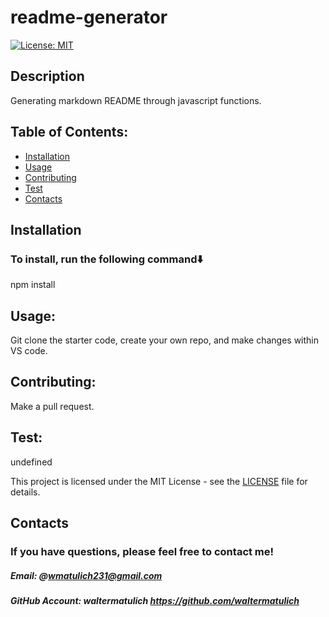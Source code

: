 
# readme-generator

[![License: MIT](https://img.shields.io/badge/License-MIT-yellow.svg)](https://opensource.org/licenses/MIT)

## Description

Generating markdown README through javascript functions.

## Table of Contents:
- [Installation](#installation)
- [Usage](#usage)
- [Contributing](#contributing)
- [Test](#test)
- [Contacts](#contacts)
## Installation

### To install, run the following command⬇️

npm install

## Usage:
Git clone the starter code, create your own repo, and make changes within VS code.

## Contributing:
Make a pull request.

## Test:

undefined

This project is licensed under the MIT License - see the [LICENSE](LICENSE) file for details.

## Contacts
### If you have questions, please feel free to contact me!
##### Email: @wmatulich231@gmail.com
##### GitHub Account: waltermatulich https://github.com/waltermatulich
